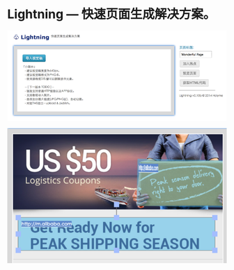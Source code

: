 Lightning — 快速页面生成解决方案。
=========

![](https://raw.githubusercontent.com/holyme/lightning/master/_show/show-1.png)


![](https://raw.githubusercontent.com/holyme/lightning/master/_show/show-2.png)
